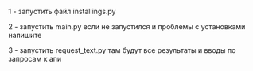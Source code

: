 1 - запустить файл installings.py

2 - запустить main.py если не запустился и проблемы с установками напишите

3 - запустить request_text.py там будут все результаты и вводы по запросам к апи
